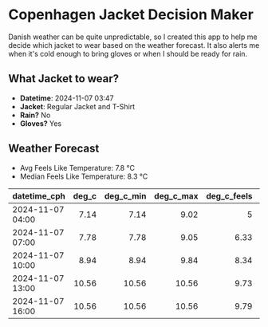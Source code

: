 
# Copenhagen Jacket Decision Maker

Danish weather can be quite unpredictable, so I created this app to help me decide which jacket to wear based on the weather forecast. 
It also alerts me when it's cold enough to bring gloves or when I should be ready for rain.

## What Jacket to wear?

- **Datetime**: 2024-11-07 03:47
- **Jacket**: Regular Jacket and T-Shirt
- **Rain?** No
- **Gloves?** Yes

## Weather Forecast
- Avg Feels Like Temperature: 7.8 °C
- Median Feels Like Temperature: 8.3 °C

| datetime_cph     |   deg_c |   deg_c_min |   deg_c_max |   deg_c_feels | weather   | wind   | rain   |
|:-----------------|--------:|------------:|------------:|--------------:|:----------|:-------|:-------|
| 2024-11-07 04:00 |    7.14 |        7.14 |        9.02 |          5    | Clouds    | Low    | None   |
| 2024-11-07 07:00 |    7.78 |        7.78 |        9.05 |          6.33 | Clouds    | Low    | None   |
| 2024-11-07 10:00 |    8.94 |        8.94 |        9.84 |          8.34 | Clouds    | Low    | None   |
| 2024-11-07 13:00 |   10.56 |       10.56 |       10.56 |          9.73 | Clouds    | Low    | None   |
| 2024-11-07 16:00 |   10.56 |       10.56 |       10.56 |          9.79 | Clouds    | Low    | None   |
        